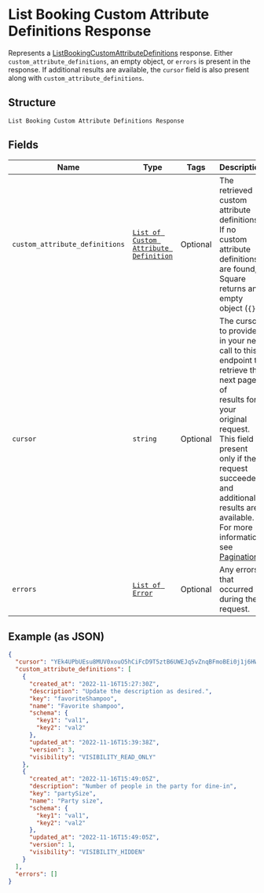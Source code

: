 
# List Booking Custom Attribute Definitions Response

Represents a [ListBookingCustomAttributeDefinitions](../../doc/api/booking-custom-attributes.md#list-booking-custom-attribute-definitions) response.
Either `custom_attribute_definitions`, an empty object, or `errors` is present in the response.
If additional results are available, the `cursor` field is also present along with `custom_attribute_definitions`.

## Structure

`List Booking Custom Attribute Definitions Response`

## Fields

| Name | Type | Tags | Description |
|  --- | --- | --- | --- |
| `custom_attribute_definitions` | [`List of Custom Attribute Definition`](../../doc/models/custom-attribute-definition.md) | Optional | The retrieved custom attribute definitions. If no custom attribute definitions are found,<br>Square returns an empty object (`{}`). |
| `cursor` | `string` | Optional | The cursor to provide in your next call to this endpoint to retrieve the next page of<br>results for your original request. This field is present only if the request succeeded and<br>additional results are available. For more information, see [Pagination](https://developer.squareup.com/docs/build-basics/common-api-patterns/pagination). |
| `errors` | [`List of Error`](../../doc/models/error.md) | Optional | Any errors that occurred during the request. |

## Example (as JSON)

```json
{
  "cursor": "YEk4UPbUEsu8MUV0xouO5hCiFcD9T5ztB6UWEJq5vZnqBFmoBEi0j1j6HWYTFGMRre4p7T5wAQBj3Th1NX3XgBFcQVEVsIxUQ2NsbwjRitfoEZDml9uxxQXepowyRvCuSThHPbJSn7M7wInl3x8XypQF9ahVVQXegJ0CxEKc0SBH",
  "custom_attribute_definitions": [
    {
      "created_at": "2022-11-16T15:27:30Z",
      "description": "Update the description as desired.",
      "key": "favoriteShampoo",
      "name": "Favorite shampoo",
      "schema": {
        "key1": "val1",
        "key2": "val2"
      },
      "updated_at": "2022-11-16T15:39:38Z",
      "version": 3,
      "visibility": "VISIBILITY_READ_ONLY"
    },
    {
      "created_at": "2022-11-16T15:49:05Z",
      "description": "Number of people in the party for dine-in",
      "key": "partySize",
      "name": "Party size",
      "schema": {
        "key1": "val1",
        "key2": "val2"
      },
      "updated_at": "2022-11-16T15:49:05Z",
      "version": 1,
      "visibility": "VISIBILITY_HIDDEN"
    }
  ],
  "errors": []
}
```

